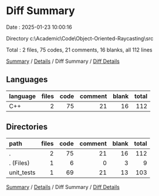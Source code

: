 # Diff Summary

Date : 2025-01-23 10:00:16

Directory c:\\Academic\\Code\\Object-Oriented-Raycasting\\src

Total : 2 files,  75 codes, 21 comments, 16 blanks, all 112 lines

[Summary](results.md) / [Details](details.md) / Diff Summary / [Diff Details](diff-details.md)

## Languages
| language | files | code | comment | blank | total |
| :--- | ---: | ---: | ---: | ---: | ---: |
| C++ | 2 | 75 | 21 | 16 | 112 |

## Directories
| path | files | code | comment | blank | total |
| :--- | ---: | ---: | ---: | ---: | ---: |
| . | 2 | 75 | 21 | 16 | 112 |
| . (Files) | 1 | 6 | 0 | 3 | 9 |
| unit_tests | 1 | 69 | 21 | 13 | 103 |

[Summary](results.md) / [Details](details.md) / Diff Summary / [Diff Details](diff-details.md)